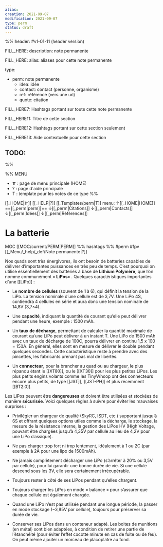 ```yaml
---
alias:
creation: 2021-09-07
modification: 2021-09-07
type: perm
status: draft
---
```


%%
header: #v1-01-11 (header version)

FILL_HERE:
description: note permanente

FILL_HERE:
alias: aliases pour cette note permanente

type:
- perm: note permanente
  - idea: idée
  - contact: contact (personne, organisme)
  - ref: référence (vers une url)
  - quote: citation

FILL_HERE7:
Hashtags portant sur toute cette note permanente

FILL_HERE11:
Titre de cette section

FILL_HERE12:
Hashtags portant sur cette section seulement

FILL_HERE13:
Aide contextuelle pour cette section

TODO:
- 
%%

%% MENU
- ⇈ : page de menu principale (HOME)
- ? : page d'aide principale
- T : template pour les notes de ce type
%%

[[_HOME|⇈]] [[_HELP|?]] [[_Templates/perm|T]] menu: ↑[[_HOME|HOME]] ==[[_perm|perm]]== ↓[[_perm|Citations]] ↓[[_perm|Contacts]] ↓[[_perm|Idées]] ↓[[_perm|Références]]

# La batterie
MOC [[MOC/current/PERM|PERM]] %% hashtags %% #perm #fpv [[_Menu/_help/_def/Note permanente|?]]

Nos quads sont très énergivores, ils ont besoin de batteries capables de délivrer d’importantes puissances en très peu de temps. C’est pourquoi on utilise essentiellement des batteries à base de **Lithium Polymère**, que l’on nomme communément « **LiPos**« . Quelques caractéristiques importantes d’une [[LiPo]] :

- Le **nombre de cellules** (souvent de 1 à 6), qui définit la tension de la LiPo. La tension nominale d’une cellule est de 3,7V. Une LiPo 4S, contiendra 4 cellules en série et aura donc une tension nominale de 14,8V (3,7×4).
    
- Une **capacité**, indiquant la quantité de courant qu’elle peut délivrer pendant une heure, exemple : 1500 mAh.
    
- Un **taux de décharge**, permettant de calculer la quantité maximale de courant qu’une LiPo peut délivrer à un instant T. Une LiPo de 1500 mAh avec un taux de décharge de 100C, pourra délivrer en continu 1,5 x 100 = 150A. En général, elles sont en mesure de délivrer le double pendant quelques secondes. Cette caractéristique reste à prendre avec des pincettes, les fabricants prenant pas mal de libertés.
    
- Un **connecteur**, pour la brancher au quad ou au chargeur, le plus répandu étant le [[XT60]], ou le [[XT30]] pour les plus petites LiPos. Les plus petits engins volants comme les TinyWhoop ont des connecteurs encore plus petits, de type [[JST]], [[JST-PH]] et plus récemment [[BT2.0]].
  

Les LiPos peuvent être **dangereuses** et doivent être utilisées et stockées de manière **sécurisée**. Voici quelques règles à suivre pour éviter les mauvaises surprises :

-   Privilégier un chargeur de qualité (SkyRC, ISDT, etc.) supportant jusqu’à 6S et offrant quelques options utiles comme la décharge, le stockage, la mesure de la résistance interne, la gestion des LiPos HV (High Voltage, pouvant être chargées jusqu’à 4,35V par cellule au lieu de 4,2V pour une LiPo classique).
    
-   Ne pas charger trop fort ni trop lentement, idéalement à 1 ou 2C (par exemple à 2A pour une lipo de 1500mAh).
    
-   Ne jamais complètement décharger une LiPo (s’arrêter à 20% ou 3,5V par cellule), pour lui garantir une bonne durée de vie. Si une cellule descend sous les 3V, elle sera certainement irrécupérable.
    
-   Toujours rester à côté de ses LiPos pendant qu’elles chargent.
    
-   Toujours charger les LiPos en mode « balance » pour s’assurer que chaque cellule est également chargée.
    
-   Quand une LiPo n’est pas utilisée pendant une longue période, la passer en mode stockage (~3,85V par cellule), toujours pour préserver sa durée de vie.
    
-   Conserver ses LiPos dans un conteneur adapté. Les boites de munitions (en métal) sont bien adaptées, à condition de retirer une partie de l’étanchéité (pour éviter l’effet cocotte minute en cas de fuite ou de feu). On peut même ajouter un morceau de placoplatre au fond.
